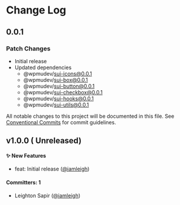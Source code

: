 # Change Log

## 0.0.1

### Patch Changes

- Initial release
- Updated dependencies
  - @wpmudev/sui-icons@0.0.1
  - @wpmudev/sui-box@0.0.1
  - @wpmudev/sui-button@0.0.1
  - @wpmudev/sui-checkbox@0.0.1
  - @wpmudev/sui-hooks@0.0.1
  - @wpmudev/sui-utils@0.0.1

All notable changes to this project will be documented in this file. See
[Conventional Commits](https://conventionalcommits.org/) for commit guidelines.

## v1.0.0 ( Unreleased)

#### ✨ New Features

- feat: Initial release ([@iamleigh](https://github.com/iamleigh))

#### Committers: 1

- Leighton Sapir ([@iamleigh](https://github.com/iamleigh))
